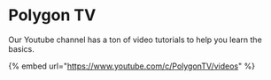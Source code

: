 # Polygon TV

Our Youtube channel has a ton of video tutorials to help you learn the basics.

{% embed url="https://www.youtube.com/c/PolygonTV/videos" %}
